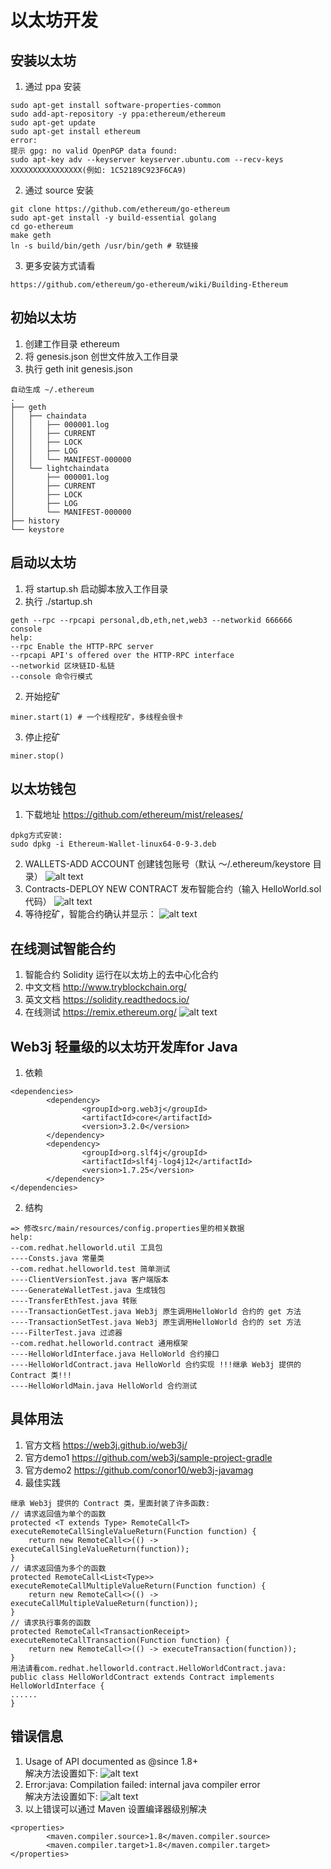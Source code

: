 # 以太坊开发

## 安装以太坊
1. 通过 ppa 安装
```
sudo apt-get install software-properties-common
sudo add-apt-repository -y ppa:ethereum/ethereum
sudo apt-get update
sudo apt-get install ethereum
error:
提示 gpg: no valid OpenPGP data found:
sudo apt-key adv --keyserver keyserver.ubuntu.com --recv-keys XXXXXXXXXXXXXXXX(例如: 1C52189C923F6CA9)
```
2. 通过 source 安装
```
git clone https://github.com/ethereum/go-ethereum
sudo apt-get install -y build-essential golang
cd go-ethereum
make geth
ln -s build/bin/geth /usr/bin/geth # 软链接
```
3. 更多安装方式请看
```
https://github.com/ethereum/go-ethereum/wiki/Building-Ethereum
```

## 初始以太坊
1. 创建工作目录 ethereum
2. 将 genesis.json 创世文件放入工作目录
2. 执行 geth init genesis.json
```
自动生成 ~/.ethereum
.
├── geth
│   ├── chaindata
│   │   ├── 000001.log
│   │   ├── CURRENT
│   │   ├── LOCK
│   │   ├── LOG
│   │   └── MANIFEST-000000
│   └── lightchaindata
│       ├── 000001.log
│       ├── CURRENT
│       ├── LOCK
│       ├── LOG
│       └── MANIFEST-000000
├── history
└── keystore
```

## 启动以太坊
1. 将 startup.sh 启动脚本放入工作目录
2. 执行 ./startup.sh
```
geth --rpc --rpcapi personal,db,eth,net,web3 --networkid 666666 console
help:
--rpc Enable the HTTP-RPC server
--rpcapi API's offered over the HTTP-RPC interface
--networkid 区块链ID-私链
--console 命令行模式
```
2. 开始挖矿
```
miner.start(1) # 一个线程挖矿，多线程会很卡
```
3. 停止挖矿
```
miner.stop()
```

## 以太坊钱包
1. 下载地址 https://github.com/ethereum/mist/releases/
```
dpkg方式安装:
sudo dpkg -i Ethereum-Wallet-linux64-0-9-3.deb
```
2. WALLETS-ADD ACCOUNT 创建钱包账号（默认 ～/.ethereum/keystore 目录）
![alt text](docs/1.png "title")
3. Contracts-DEPLOY NEW CONTRACT 发布智能合约（输入 HelloWorld.sol 代码）
![alt text](docs/2.png "title")
4. 等待挖矿，智能合约确认并显示：
![alt text](docs/3.png "title")

## 在线测试智能合约
1. 智能合约 Solidity 运行在以太坊上的去中心化合约
2. 中文文档 http://www.tryblockchain.org/
3. 英文文档 https://solidity.readthedocs.io/
4. 在线测试 https://remix.ethereum.org/
![alt text](docs/4.png "title")

## Web3j 轻量级的以太坊开发库for Java
1. 依赖
```
<dependencies>
		<dependency>
				<groupId>org.web3j</groupId>
				<artifactId>core</artifactId>
				<version>3.2.0</version>
		</dependency>
		<dependency>
				<groupId>org.slf4j</groupId>
				<artifactId>slf4j-log4j12</artifactId>
				<version>1.7.25</version>
		</dependency>
</dependencies>
```
2. 结构
```
=> 修改src/main/resources/config.properties里的相关数据
help:
--com.redhat.helloworld.util 工具包
----Consts.java 常量类
--com.redhat.helloworld.test 简单测试
----ClientVersionTest.java 客户端版本
----GenerateWalletTest.java 生成钱包
----TransferEthTest.java 转账
----TransactionGetTest.java Web3j 原生调用HelloWorld 合约的 get 方法
----TransactionSetTest.java Web3j 原生调用HelloWorld 合约的 set 方法
----FilterTest.java 过滤器
--com.redhat.helloworld.contract 通用框架
----HelloWorldInterface.java HelloWorld 合约接口
----HelloWorldContract.java HelloWorld 合约实现 !!!继承 Web3j 提供的 Contract 类!!!
----HelloWorldMain.java HelloWorld 合约测试
```

## 具体用法
1. 官方文档 https://web3j.github.io/web3j/
2. 官方demo1 https://github.com/web3j/sample-project-gradle
3. 官方demo2 https://github.com/conor10/web3j-javamag
4. 最佳实践
```
继承 Web3j 提供的 Contract 类，里面封装了许多函数:
// 请求返回值为单个的函数
protected <T extends Type> RemoteCall<T> executeRemoteCallSingleValueReturn(Function function) {
	return new RemoteCall<>(() -> executeCallSingleValueReturn(function));
}
// 请求返回值为多个的函数
protected RemoteCall<List<Type>> executeRemoteCallMultipleValueReturn(Function function) {
	return new RemoteCall<>(() -> executeCallMultipleValueReturn(function));
}
// 请求执行事务的函数
protected RemoteCall<TransactionReceipt> executeRemoteCallTransaction(Function function) {
	return new RemoteCall<>(() -> executeTransaction(function));
}
用法请看com.redhat.helloworld.contract.HelloWorldContract.java:
public class HelloWorldContract extends Contract implements HelloWorldInterface {
......
}
```

## 错误信息
1. Usage of API documented as @since 1.8+  
解决方法设置如下:
![alt text](docs/5.png "title")
2. Error:java: Compilation failed: internal java compiler error  
解决方法设置如下:
![alt text](docs/6.png "title")
3. 以上错误可以通过 Maven 设置编译器级别解决
```
<properties>
		<maven.compiler.source>1.8</maven.compiler.source>
		<maven.compiler.target>1.8</maven.compiler.target>
</properties>
```
